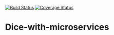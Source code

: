 [![Build Status](https://travis-ci.org/laurab1/Dice-with-microservices.svg?branch=develop&service=github)](https://travis-ci.org/laurab1/Dice-with-microservices) [![Coverage Status](https://coveralls.io/repos/github/laurab1/Dice-with-microservices/badge.svg?branch=develop?service=github)](https://coveralls.io/github/laurab1/Dice-with-microservices?branch=develop)

# Dice-with-microservices

